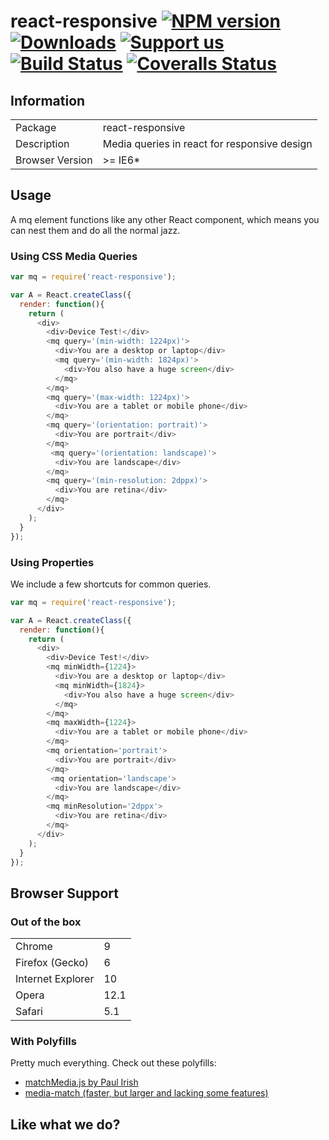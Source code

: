 # react-responsive [![NPM version][npm-image]][npm-url] [![Downloads][downloads-image]][npm-url] [![Support us][gittip-image]][gittip-url] [![Build Status][travis-image]][travis-url] [![Coveralls Status][coveralls-image]][coveralls-url]


## Information

<table>
<tr>
<td>Package</td><td>react-responsive</td>
</tr>
<tr>
<td>Description</td>
<td>Media queries in react for responsive design</td>
</tr>
<tr>
<td>Browser Version</td>
<td>>= IE6*</td>
</tr>
</table>

## Usage

A mq element functions like any other React component, which means you can nest them and do all the normal jazz.

### Using CSS Media Queries

```js
var mq = require('react-responsive');

var A = React.createClass({
  render: function(){
    return (
      <div>
        <div>Device Test!</div>
        <mq query='(min-width: 1224px)'>
          <div>You are a desktop or laptop</div>
          <mq query='(min-width: 1824px)'>
            <div>You also have a huge screen</div>
          </mq>
        </mq>
        <mq query='(max-width: 1224px)'>
          <div>You are a tablet or mobile phone</div>
        </mq>
        <mq query='(orientation: portrait)'>
          <div>You are portrait</div>
        </mq>
         <mq query='(orientation: landscape)'>
          <div>You are landscape</div>
        </mq>
        <mq query='(min-resolution: 2dppx)'>
          <div>You are retina</div>
        </mq>
      </div>
    );
  }
});
```

### Using Properties

We include a few shortcuts for common queries.

```js
var mq = require('react-responsive');

var A = React.createClass({
  render: function(){
    return (
      <div>
        <div>Device Test!</div>
        <mq minWidth={1224}>
          <div>You are a desktop or laptop</div>
          <mq minWidth={1824}>
            <div>You also have a huge screen</div>
          </mq>
        </mq>
        <mq maxWidth={1224}>
          <div>You are a tablet or mobile phone</div>
        </mq>
        <mq orientation='portrait'>
          <div>You are portrait</div>
        </mq>
         <mq orientation='landscape'>
          <div>You are landscape</div>
        </mq>
        <mq minResolution='2dppx'>
          <div>You are retina</div>
        </mq>
      </div>
    );
  }
});
```

## Browser Support

### Out of the box

<table>
<tr>
<td>Chrome</td>
<td>9</td>
</tr>
<tr>
<td>Firefox (Gecko)</td>
<td>6</td>
</tr>
<tr>
<td>Internet Explorer</td>
<td>10</td>
</tr>
<tr>
<td>Opera</td>
<td>12.1</td>
</tr>
<tr>
<td>Safari</td>
<td>5.1</td>
</tr>
</table>

### With Polyfills

Pretty much everything. Check out these polyfills:

- [matchMedia.js by Paul Irish](https://github.com/paulirish/matchMedia.js/)
- [media-match (faster, but larger and lacking some features)](https://github.com/weblinc/media-match)

## Like what we do?

[gittip-url]: https://www.gittip.com/WeAreFractal/
[gittip-image]: http://img.shields.io/gittip/WeAreFractal.svg

[downloads-image]: http://img.shields.io/npm/dm/react-responsive.svg
[npm-url]: https://npmjs.org/package/react-responsive
[npm-image]: http://img.shields.io/npm/v/react-responsive.svg

[travis-url]: https://travis-ci.org/wearefractal/react-responsive
[travis-image]: http://img.shields.io/travis/wearefractal/react-responsive.svg

[coveralls-url]: https://coveralls.io/r/wearefractal/react-responsive
[coveralls-image]: http://img.shields.io/coveralls/wearefractal/react-responsive/master.svg